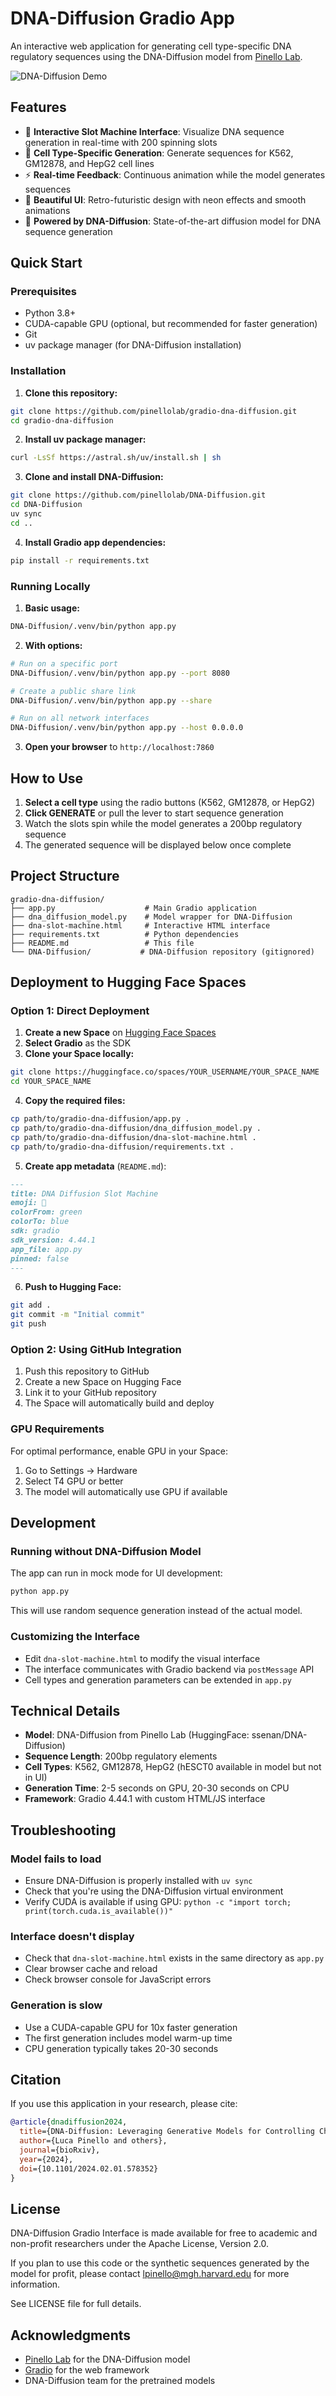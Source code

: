 # DNA-Diffusion Gradio App

An interactive web application for generating cell type-specific DNA regulatory sequences using the DNA-Diffusion model from [Pinello Lab](https://pinellolab.org).

![DNA-Diffusion Demo](screenshot.png)

## Features

- 🎰 **Interactive Slot Machine Interface**: Visualize DNA sequence generation in real-time with 200 spinning slots
- 🧬 **Cell Type-Specific Generation**: Generate sequences for K562, GM12878, and HepG2 cell lines
- ⚡ **Real-time Feedback**: Continuous animation while the model generates sequences
- 🎨 **Beautiful UI**: Retro-futuristic design with neon effects and smooth animations
- 🤖 **Powered by DNA-Diffusion**: State-of-the-art diffusion model for DNA sequence generation

## Quick Start

### Prerequisites

- Python 3.8+
- CUDA-capable GPU (optional, but recommended for faster generation)
- Git
- uv package manager (for DNA-Diffusion installation)

### Installation

1. **Clone this repository:**
```bash
git clone https://github.com/pinellolab/gradio-dna-diffusion.git
cd gradio-dna-diffusion
```

2. **Install uv package manager:**
```bash
curl -LsSf https://astral.sh/uv/install.sh | sh
```

3. **Clone and install DNA-Diffusion:**
```bash
git clone https://github.com/pinellolab/DNA-Diffusion.git
cd DNA-Diffusion
uv sync
cd ..
```

4. **Install Gradio app dependencies:**
```bash
pip install -r requirements.txt
```

### Running Locally

1. **Basic usage:**
```bash
DNA-Diffusion/.venv/bin/python app.py
```

2. **With options:**
```bash
# Run on a specific port
DNA-Diffusion/.venv/bin/python app.py --port 8080

# Create a public share link
DNA-Diffusion/.venv/bin/python app.py --share

# Run on all network interfaces
DNA-Diffusion/.venv/bin/python app.py --host 0.0.0.0
```

3. **Open your browser** to `http://localhost:7860`

## How to Use

1. **Select a cell type** using the radio buttons (K562, GM12878, or HepG2)
2. **Click GENERATE** or pull the lever to start sequence generation
3. Watch the slots spin while the model generates a 200bp regulatory sequence
4. The generated sequence will be displayed below once complete

## Project Structure

```
gradio-dna-diffusion/
├── app.py                    # Main Gradio application
├── dna_diffusion_model.py    # Model wrapper for DNA-Diffusion
├── dna-slot-machine.html     # Interactive HTML interface
├── requirements.txt          # Python dependencies
├── README.md                 # This file
└── DNA-Diffusion/           # DNA-Diffusion repository (gitignored)
```

## Deployment to Hugging Face Spaces

### Option 1: Direct Deployment

1. **Create a new Space** on [Hugging Face Spaces](https://huggingface.co/spaces)
2. **Select Gradio** as the SDK
3. **Clone your Space locally:**
```bash
git clone https://huggingface.co/spaces/YOUR_USERNAME/YOUR_SPACE_NAME
cd YOUR_SPACE_NAME
```

4. **Copy the required files:**
```bash
cp path/to/gradio-dna-diffusion/app.py .
cp path/to/gradio-dna-diffusion/dna_diffusion_model.py .
cp path/to/gradio-dna-diffusion/dna-slot-machine.html .
cp path/to/gradio-dna-diffusion/requirements.txt .
```

5. **Create app metadata** (`README.md`):
```markdown
---
title: DNA Diffusion Slot Machine
emoji: 🧬
colorFrom: green
colorTo: blue
sdk: gradio
sdk_version: 4.44.1
app_file: app.py
pinned: false
---
```

6. **Push to Hugging Face:**
```bash
git add .
git commit -m "Initial commit"
git push
```

### Option 2: Using GitHub Integration

1. Push this repository to GitHub
2. Create a new Space on Hugging Face
3. Link it to your GitHub repository
4. The Space will automatically build and deploy

### GPU Requirements

For optimal performance, enable GPU in your Space:
1. Go to Settings → Hardware
2. Select T4 GPU or better
3. The model will automatically use GPU if available

## Development

### Running without DNA-Diffusion Model

The app can run in mock mode for UI development:
```bash
python app.py
```

This will use random sequence generation instead of the actual model.

### Customizing the Interface

- Edit `dna-slot-machine.html` to modify the visual interface
- The interface communicates with Gradio backend via `postMessage` API
- Cell types and generation parameters can be extended in `app.py`

## Technical Details

- **Model**: DNA-Diffusion from Pinello Lab (HuggingFace: ssenan/DNA-Diffusion)
- **Sequence Length**: 200bp regulatory elements
- **Cell Types**: K562, GM12878, HepG2 (hESCT0 available in model but not in UI)
- **Generation Time**: 2-5 seconds on GPU, 20-30 seconds on CPU
- **Framework**: Gradio 4.44.1 with custom HTML/JS interface

## Troubleshooting

### Model fails to load
- Ensure DNA-Diffusion is properly installed with `uv sync`
- Check that you're using the DNA-Diffusion virtual environment
- Verify CUDA is available if using GPU: `python -c "import torch; print(torch.cuda.is_available())"`

### Interface doesn't display
- Check that `dna-slot-machine.html` exists in the same directory as `app.py`
- Clear browser cache and reload
- Check browser console for JavaScript errors

### Generation is slow
- Use a CUDA-capable GPU for 10x faster generation
- The first generation includes model warm-up time
- CPU generation typically takes 20-30 seconds

## Citation

If you use this application in your research, please cite:

```bibtex
@article{dnadiffusion2024,
  title={DNA-Diffusion: Leveraging Generative Models for Controlling Chromatin Accessibility and Gene Expression via Synthetic Regulatory Elements},
  author={Luca Pinello and others},
  journal={bioRxiv},
  year={2024},
  doi={10.1101/2024.02.01.578352}
}
```

## License

DNA-Diffusion Gradio Interface is made available for free to academic and non-profit researchers under the Apache License, Version 2.0.

If you plan to use this code or the synthetic sequences generated by the model for profit, please contact lpinello@mgh.harvard.edu for more information.

See LICENSE file for full details.

## Acknowledgments

- [Pinello Lab](https://pinellolab.org) for the DNA-Diffusion model
- [Gradio](https://gradio.app) for the web framework
- DNA-Diffusion team for the pretrained models